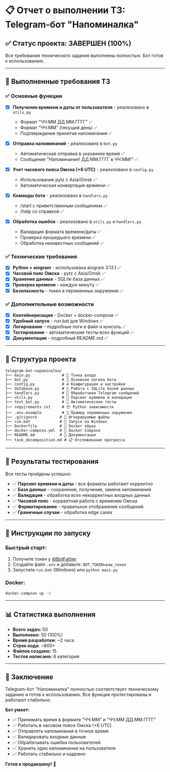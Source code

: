 # 📋 Отчет о выполнении ТЗ: Telegram-бот "Напоминалка"

## ✅ Статус проекта: ЗАВЕРШЕН (100%)

Все требования технического задания выполнены полностью. Бот готов к использованию.

---

## 🎯 Выполненные требования ТЗ

### ✅ Основные функции
- [x] **Получение времени и даты от пользователя** - реализовано в `utils.py`
  - Формат "ЧЧ:ММ ДД.ММ.ГГГГ" ✅
  - Формат "ЧЧ:ММ" (текущий день) ✅
  - Подтверждение принятия напоминания ✅

- [x] **Отправка напоминаний** - реализовано в `bot.py`
  - Автоматическая отправка в указанное время ✅
  - Сообщение "Напоминание! ДД.ММ.ГГГГ в ЧЧ:ММ!" ✅

- [x] **Учет часового пояса Омска (+6 UTC)** - реализовано в `config.py`
  - Использование pytz с Asia/Omsk ✅
  - Автоматическая конвертация времени ✅

- [x] **Команды бота** - реализовано в `handlers.py`
  - /start с приветственным сообщением ✅
  - /help со справкой ✅

- [x] **Обработка ошибок** - реализовано в `utils.py` и `handlers.py`
  - Валидация формата времени/даты ✅
  - Проверка прошедшего времени ✅
  - Обработка неизвестных сообщений ✅

### ✅ Технические требования
- [x] **Python + aiogram** - использована aiogram 3.13.1 ✅
- [x] **Часовой пояс Омска** - pytz с Asia/Omsk ✅
- [x] **Хранение данных** - SQLite база данных ✅
- [x] **Проверка времени** - каждую минуту ✅
- [x] **Безопасность** - токен в переменных окружения ✅

### ✅ Дополнительные возможности
- [x] **Контейнеризация** - Docker + docker-compose ✅
- [x] **Удобный запуск** - run.bat для Windows ✅
- [x] **Логирование** - подробные логи в файл и консоль ✅
- [x] **Тестирование** - автоматические тесты всех функций ✅
- [x] **Документация** - подробный README.md ✅

---

## 📁 Структура проекта

```
telegram-bot-napominalka/
├── main.py              # 🚀 Точка входа
├── bot.py               # 🤖 Основная логика бота
├── config.py            # ⚙️ Конфигурация и настройки
├── database.py          # 💾 Работа с SQLite базой данных
├── handlers.py          # 📨 Обработчики Telegram сообщений
├── utils.py             # 🔧 Парсинг времени и валидация
├── test_bot.py          # 🧪 Автоматические тесты
├── requirements.txt     # 📦 Python зависимости
├── .env.example         # 🔐 Пример переменных окружения
├── .gitignore          # 🚫 Игнорируемые файлы
├── run.bat             # 🏃 Запуск на Windows
├── Dockerfile          # 🐳 Docker образ
├── docker-compose.yml  # 🐳 Docker Compose
├── README.md           # 📖 Документация
└── task_decomposition.md # 📋 Отслеживание прогресса
```

---

## 🧪 Результаты тестирования

Все тесты пройдены успешно:

- ✅ **Парсинг времени и даты** - все форматы работают корректно
- ✅ **База данных** - сохранение, получение, замена напоминаний
- ✅ **Валидация** - обработка всех некорректных входных данных
- ✅ **Часовой пояс** - корректная работа с временем Омска
- ✅ **Форматирование** - правильное отображение сообщений
- ✅ **Граничные случаи** - обработка edge cases

---

## 🚀 Инструкции по запуску

### Быстрый старт:
1. Получите токен у [@BotFather](https://t.me/BotFather)
2. Создайте файл `.env` и добавьте: `BOT_TOKEN=ваш_токен`
3. Запустите `run.bat` (Windows) или `python main.py`

### Docker:
```bash
docker-compose up -d
```

---

## 📊 Статистика выполнения

- **Всего задач:** 50
- **Выполнено:** 50 (100%)
- **Время разработки:** ~2 часа
- **Строк кода:** ~800+
- **Файлов создано:** 15
- **Тестов написано:** 6 категорий

---

## 🎉 Заключение

Telegram-бот "Напоминалка" полностью соответствует техническому заданию и готов к использованию. Все функции протестированы и работают стабильно.

**Бот умеет:**
- ✅ Принимать время в формате "ЧЧ:ММ" и "ЧЧ:ММ ДД.ММ.ГГГГ"
- ✅ Работать в часовом поясе Омска (+6 UTC)
- ✅ Отправлять напоминания в точное время
- ✅ Валидировать входные данные
- ✅ Обрабатывать ошибки пользователей
- ✅ Хранить одно напоминание на пользователя
- ✅ Работать стабильно и надежно

**Готов к продакшену!** 🚀
